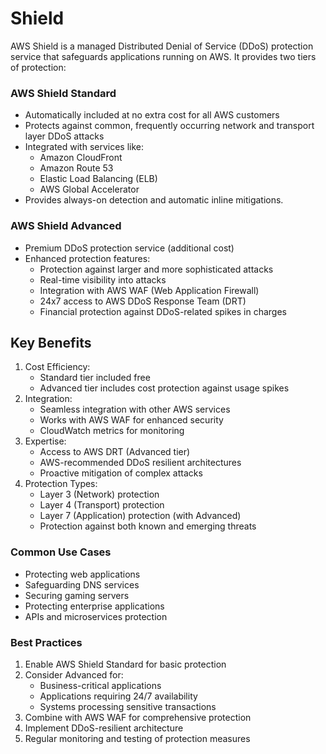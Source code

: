 # Shield

AWS Shield is a managed Distributed Denial of Service (DDoS) protection service that safeguards applications running on AWS. It provides two tiers of protection:

### AWS Shield Standard

* Automatically included at no extra cost for all AWS customers
* Protects against common, frequently occurring network and transport layer DDoS attacks
* Integrated with services like:
  * Amazon CloudFront
  * Amazon Route 53
  * Elastic Load Balancing (ELB)
  * AWS Global Accelerator
* Provides always-on detection and automatic inline mitigations.

### AWS Shield Advanced

* Premium DDoS protection service (additional cost)
* Enhanced protection features:
  * Protection against larger and more sophisticated attacks
  * Real-time visibility into attacks
  * Integration with AWS WAF (Web Application Firewall)
  * 24x7 access to AWS DDoS Response Team (DRT)
  * Financial protection against DDoS-related spikes in charges

## Key Benefits

1. Cost Efficiency:
   * Standard tier included free
   * Advanced tier includes cost protection against usage spikes
2. Integration:
   * Seamless integration with other AWS services
   * Works with AWS WAF for enhanced security
   * CloudWatch metrics for monitoring
3. Expertise:
   * Access to AWS DRT (Advanced tier)
   * AWS-recommended DDoS resilient architectures
   * Proactive mitigation of complex attacks
4. Protection Types:
   * Layer 3 (Network) protection
   * Layer 4 (Transport) protection
   * Layer 7 (Application) protection (with Advanced)
   * Protection against both known and emerging threats

### Common Use Cases

* Protecting web applications
* Safeguarding DNS services
* Securing gaming servers
* Protecting enterprise applications
* APIs and microservices protection

### Best Practices

1. Enable AWS Shield Standard for basic protection
2. Consider Advanced for:
   * Business-critical applications
   * Applications requiring 24/7 availability
   * Systems processing sensitive transactions
3. Combine with AWS WAF for comprehensive protection
4. Implement DDoS-resilient architecture
5. Regular monitoring and testing of protection measures
